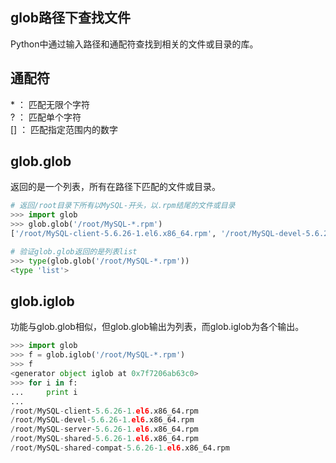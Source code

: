 ## glob路径下查找文件

Python中通过输入路径和通配符查找到相关的文件或目录的库。



通配符
-----
\* ： 匹配无限个字符  
? ： 匹配单个字符  
[] ： 匹配指定范围内的数字  


glob.glob
---------
返回的是一个列表，所有在路径下匹配的文件或目录。  

```python
# 返回/root目录下所有以MySQL-开头，以.rpm结尾的文件或目录
>>> import glob
>>> glob.glob('/root/MySQL-*.rpm')
['/root/MySQL-client-5.6.26-1.el6.x86_64.rpm', '/root/MySQL-devel-5.6.26-1.el6.x86_64.rpm', '/root/MySQL-server-5.6.26-1.el6.x86_64.rpm', '/root/MySQL-shared-5.6.26-1.el6.x86_64.rpm', '/root/MySQL-shared-compat-5.6.26-1.el6.x86_64.rpm']

# 验证glob.glob返回的是列表list
>>> type(glob.glob('/root/MySQL-*.rpm'))
<type 'list'>
```


glob.iglob
----------
功能与glob.glob相似，但glob.glob输出为列表，而glob.iglob为各个输出。  

```python
>>> import glob
>>> f = glob.iglob('/root/MySQL-*.rpm')
>>> f
<generator object iglob at 0x7f7206ab63c0>
>>> for i in f:
...     print i
... 
/root/MySQL-client-5.6.26-1.el6.x86_64.rpm
/root/MySQL-devel-5.6.26-1.el6.x86_64.rpm
/root/MySQL-server-5.6.26-1.el6.x86_64.rpm
/root/MySQL-shared-5.6.26-1.el6.x86_64.rpm
/root/MySQL-shared-compat-5.6.26-1.el6.x86_64.rpm
```

